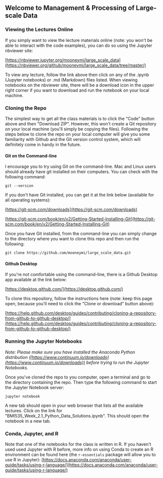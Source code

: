 ## Welcome to Management & Processing of Large-scale Data

### Viewing the Lectures Online

If you simply want to view the lecture materials online (note: you won't be able to interact with the code examples), you can do so using the Jupyter nbviewer site:

[https://nbviewer.jupyter.org/mooneymi/large_scale_data](https://nbviewer.org/github/mooneymi/large_scale_data/tree/master/)

To view any lecture, follow the link above then click on any of the .ipynb (Jupyter notebooks) or .md (Markdown) files listed. When viewing notebooks on the nbviewer site, there will be a download icon in the upper right corner if you want to download and run the notebook on your local machine.


### Cloning the Repo

The simplest way to get all the class materials is to click the "Code" button above and then "Download ZIP". However, this won't create a Git repository on your local machine (you'll simply be copying the files). Following the steps below to clone the repo on your local computer will give you some familiarity with Github and the Git version control system, which will definitely come in handy in the future.

#### Git on the Command-line

I encourage you to try using Git on the command-line. Mac and Linux users should already have git installed on their computers. You can check with the following command:

`git --version`

If you don't have Git installed, you can get it at the link below (available for all operating systems):

[https://git-scm.com/downloads](https://git-scm.com/downloads)

[https://git-scm.com/book/en/v2/Getting-Started-Installing-Git](https://git-scm.com/book/en/v2/Getting-Started-Installing-Git)

Once you have Git installed, from the command-line you can simply change to the directory where you want to clone this repo and then run the following:

`git clone https://github.com/mooneymi/large_scale_data.git`


#### Github Desktop

If you're not comfortable using the command-line, there is a Github Desktop app available at the link below:

[https://desktop.github.com/](https://desktop.github.com/)

To clone this repository, follow the instructions here (note: keep this page open, because you'll need to click the "Clone or download" button above):

[https://help.github.com/desktop/guides/contributing/cloning-a-repository-from-github-to-github-desktop/](https://help.github.com/desktop/guides/contributing/cloning-a-repository-from-github-to-github-desktop/)


### Running the Jupyter Notebooks

*Note: Please make sure you have installed the Anaconda Python distribution ([https://www.continuum.io/downloads](https://www.continuum.io/downloads)) before trying to run the Jupyter Notebooks.*

Once you've cloned the repo to you computer, open a terminal and go to the directory containing the repo. Then type the following command to start the Jupyter Notebook server:

`jupyter notebook`

A new tab should open in your web browser that lists all the available lectures. Click on the link for "BMI535_Week_2.1_Python_Data_Solutions.ipynb". This should open the notebook in a new tab.


### Conda, Jupyter, and R

Note that one of the notebooks for the class is written in R. If you haven't used used Jupyter with R before, more info on using Conda to create an R environment can be found here (the `r-essentials` package will allow you to use R in Jupyter): [https://docs.anaconda.com/anaconda/user-guide/tasks/using-r-language/](https://docs.anaconda.com/anaconda/user-guide/tasks/using-r-language/)
